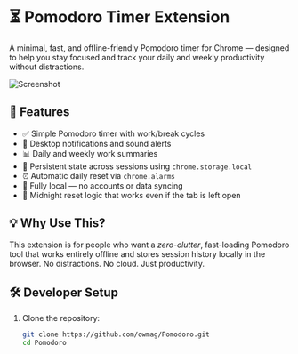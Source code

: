 # ⏳ Pomodoro Timer Extension

A minimal, fast, and offline-friendly Pomodoro timer for Chrome — designed to help you stay focused and track your daily and weekly productivity without distractions.

![Screenshot](screenshot.png) <!-- Optional: add a screenshot -->

## 🚀 Features

- ✅ Simple Pomodoro timer with work/break cycles
- 🔔 Desktop notifications and sound alerts
- 📊 Daily and weekly work summaries
- 🧠 Persistent state across sessions using `chrome.storage.local`
- ⏰ Automatic daily reset via `chrome.alarms`
- 🎯 Fully local — no accounts or data syncing
- 🌙 Midnight reset logic that works even if the tab is left open

## 💡 Why Use This?

This extension is for people who want a *zero-clutter*, fast-loading Pomodoro tool that works entirely offline and stores session history locally in the browser. No distractions. No cloud. Just productivity.

## 🛠️ Developer Setup

1. Clone the repository:
   ```bash
   git clone https://github.com/owmag/Pomodoro.git
   cd Pomodoro
